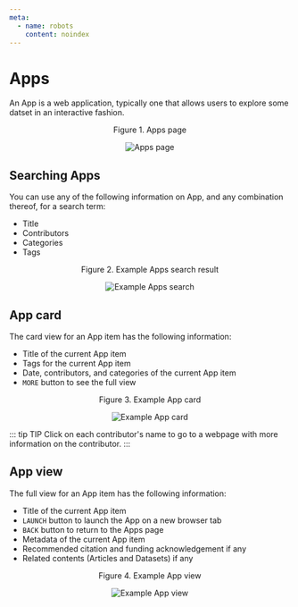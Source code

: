 ```yaml
---
meta:
  - name: robots
    content: noindex
---
```


# Apps

An App is a web application, typically one that allows users to explore some datset in an interactive fashion.

<div style="text-align:center">

<span class="fig-title">Figure 1. Apps page</span>

![Apps page](/docs/assets/img/app-page.png)

</div>

## Searching Apps

You can use any of the following information on App, and any combination thereof, for a search term:

- Title
- Contributors
- Categories
- Tags

<div style="text-align:center">

<span class="fig-title">Figure 2. Example Apps search result</span>

![Example Apps search](/docs/assets/img/app-search.png)

</div>

## App card

The card view for an App item has the following information:

- Title of the current App item
- Tags for the current App item
- Date, contributors, and categories of the current App item
- `MORE` button to see the full view

<div style="text-align:center">

<span class="fig-title">Figure 3. Example App card</span>

![Example App card](/docs/assets/img/app-card.png)

</div>

::: tip TIP
Click on each contributor's name to go to a webpage with more information on the contributor.
:::

## App view

The full view for an App item has the following information:

- Title of the current App item
- `LAUNCH` button to launch the App on a new browser tab
- `BACK` button to return to the Apps page
- Metadata of the current App item
- Recommended citation and funding acknowledgement if any
- Related contents (Articles and Datasets) if any

<div style="text-align:center">

<span class="fig-title">Figure 4. Example App view</span>

![Example App view](/docs/assets/img/app-view.png)

</div>
